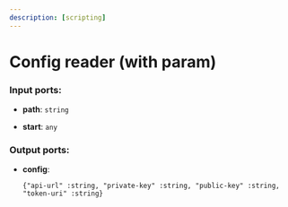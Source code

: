 ```yaml
---
description: [scripting]
---
```


# Config reader (with param)

### Input ports:

* __path__: ` string `


* __start__: ` any `

### Output ports:

* __config__: 
    ```
    {"api-url" :string, "private-key" :string, "public-key" :string, "token-uri" :string}
    ```

